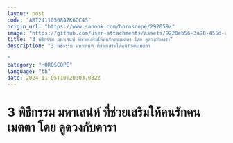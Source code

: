 ```yaml
---
layout: post
code: "ART2411050847K6QC4S"
origin_url: "https://www.sanook.com/horoscope/292059/"
image: "https://github.com/user-attachments/assets/9220eb56-3a98-455d-a1af-205ba79560d5"
title: "3 พิธีกรรม มหาเสน่ห์ ที่ช่วยเสริมให้คนรักคนเมตตา โดย ดูดวงกับดารา"
description: "3 พิธีกรรม มหาเสน่ห์ ที่ช่วยเสริมให้คนรักคนเมตตา

"
category: "HOROSCOPE"
language: "th"
date: 2024-11-05T10:20:03.032Z
---
```


# 3 พิธีกรรม มหาเสน่ห์ ที่ช่วยเสริมให้คนรักคนเมตตา โดย ดูดวงกับดารา